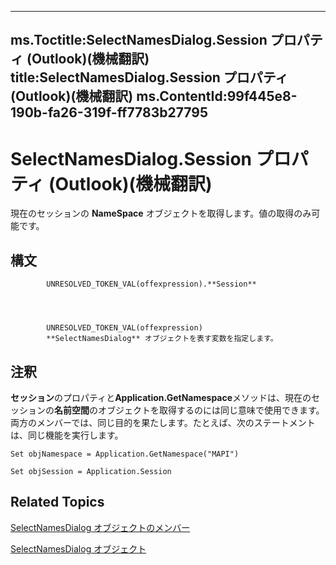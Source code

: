 

---
ms.Toctitle:SelectNamesDialog.Session プロパティ (Outlook)(機械翻訳)
title:SelectNamesDialog.Session プロパティ (Outlook)(機械翻訳)
ms.ContentId:99f445e8-190b-fa26-319f-ff7783b27795
---
# SelectNamesDialog.Session プロパティ (Outlook)(機械翻訳)




現在のセッションの **NameSpace** オブジェクトを取得します。値の取得のみ可能です。

## 構文

            UNRESOLVED_TOKEN_VAL(offexpression).**Session**




            UNRESOLVED_TOKEN_VAL(offexpression)
            **SelectNamesDialog** オブジェクトを表す変数を指定します。



## 注釈
**セッション**のプロパティと**Application.GetNamespace**メソッドは、現在のセッションの**名前空間**のオブジェクトを取得するのには同じ意味で使用できます。両方のメンバーでは、同じ目的を果たします。たとえば、次のステートメントは、同じ機能を実行します。

```vba
Set objNamespace = Application.GetNamespace("MAPI") 
```


```vba
Set objSession = Application.Session
```




## Related Topics

[SelectNamesDialog オブジェクトのメンバー](0f5546af-f89a-8a8b-ced9-a2d646bf9634.md)

[SelectNamesDialog オブジェクト](1522736a-3cad-9f1c-4da9-b52a3a01731c.md)




